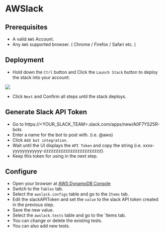 # AWSlack

## Prerequisites
- A valid `AWS` Account.
- Any `AWS` supported browser. ( Chrome / Firefox / Safari etc. )

## Deployment
- Hold down the `Ctrl` button and Click the `Launch Stack` button to deploy the stack into your account:

<a href="https://console.aws.amazon.com/cloudformation/home?#/stacks/new?stackName=AWSlack&templateURL=https://s3.amazonaws.com/awslack-v2/source/AWSlack.template.json" target="_blank"><img src="https://s3.amazonaws.com/cloudformation-examples/cloudformation-launch-stack.png"></img></a>
- Click `Next` and Confirm all steps until the stack deploys.

## Generate Slack API Token
- Go to https://<YOUR_SLACK_TEAM>.slack.com/apps/new/A0F7YS25R-bots
- Enter a name for the bot to post with. (i.e. @aws)
- Click `Add bot integration`.
- Wait until the UI displays the `API Token` and copy the string (i.e. xxxx-yyyyyyyyyyyy-zzzzzzzzzzzzzzzzzzzzzzzz).
- Keep this token for using in the next step.

## Configure
- Open your browser at [AWS DynamoDB Console](https://console.aws.amazon.com/dynamodb/home)
- Switch to the `Tables` tab.
- Select the `awslack.configs` table and go to the `Items` tab.
- Edit the slackAPIToken and set the `value` to the slack API token created in the previous step.
- Save the new value.
- Select the `awslack.tests` table and go to the `Items tab.
- You can change or delete the existing tests.
- You can also add new tests.
